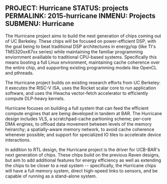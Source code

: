 PROJECT: Hurricane
STATUS: projects
PERMALINK: 2015-hurricane
INMENU: Projects
SUBMENU: Hurricane
------
The Hurricane project aims to build the next generation of chips coming out of
UC Berkeley.  These chips will be focused on power-efficient DSP, with the goal
being to beat traditional DSP architectures in energy/op (like TI's
TMS320xx67xx series) while maintaining the familiar programming enviornment
availiable to traditional CPU-based systems.  Specifically this means booting a
full Linux environment, maintaining cache coherence over the entire chip,
and supporting existing programming models like OpenCL and pthreads.

The Hurricane project builds on existing research efforts from UC Berkeley: it
executes the RISC-V ISA, uses the Rocket scalar core to run application
software, and uses the Hwacha vector-fetch accelerator to efficiently compute
DLP-heavy kernels.

Hurricane focuses on building a full system that can feed the efficient compute
engines that are being developed in tandem at BAR.  The Hurricane design
includes VLS, a scratchpad-cache partioning scheme; per-core DMA engines, to
offload data movement between levels of the memory heirarchy; a spatially-aware
memory network, to avoid cache coherence whenever possible; and support for
specialized IO tiles to accelerate device interactions.

In addition to RTL design, the Hurricane project is the driver for UCB-BAR's
next generation of chips.  These chips build on the previous Raven designs, but
aim to add additional features for energy efficiency as well as extending the
chips to be closer to a real system -- specifically, the Hurricane chips will
have a full memory system, direct high-speed links to sensors, and be capable
of running as a stand-alone system.
